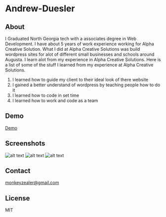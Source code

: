 # Andrew-Duesler

## About
I Graduated North Georgia tech with a associates degree in Web Development. I have about 5 years of work experience working for Alpha Creative Solution. What I did at Alpha Creative Solutions was build wordpress sites for alot of different small businesses and schools around Augusta. I learn alot from my experience in Alpha Creative Solutions. Here is a list of some of the stuff I learned from my experience at Alpha Creative Solutions.
1. I learned how to guide my client to their ideal look of there website
2. I gained a better understand of wordpress by teaching people how to do it
3. I learned how to code in set time
4. I learned how to work and code as a team

## Demo
[Demo](https://www.codemonkeytestsites.com)

## Screenshots
![alt text](http://i1065.photobucket.com/albums/u395/monkeyzealer/screenshot%201_zpshnwemaul.png)
![alt text](http://i1065.photobucket.com/albums/u395/monkeyzealer/screenshot%202_zpsqxmnfxb0.png)
![alt text](http://i1065.photobucket.com/albums/u395/monkeyzealer/screenshot%202_zpsjbkrx5tu.png)

## Contact
monkeyzealer@gmail.com

## License
MIT
